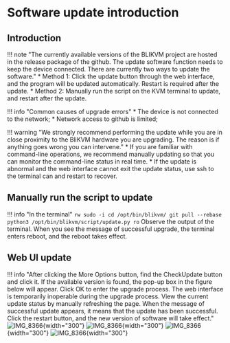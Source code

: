 # Software update introduction
## **Introduction**

!!! note "The currently available versions of the BLIKVM project are hosted in the release package of the github. The update software function needs to keep the device connected. There are currently two ways to update the software."
    * Method 1: Click the update button through the web interface, and the program will be updated automatically. Restart is required after the update.
    * Method 2: Manually run the script on the KVM terminal to update, and restart after the update.

!!! info "Common causes of upgrade errors"
    * The device is not connected to the network;
    * Network access to github is limited;

!!! warning "We strongly recommend performing the update while you are in close proximity to the BliKVM hardware you are upgrading.  The reason is if anything goes wrong you can intervene."
    * If you are familiar with command-line operations, we recommend manually updating so that you can monitor the command-line status in real time.
    * If the update is abnormal and the web interface cannot exit the update status, use ssh to the terminal can and restart to recover.

## **Manually run the script to update**

!!! info "In the terminal"
    ```
    rw
    sudo -i
    cd /opt/bin/blikvm/
    git pull --rebase
    python3 /opt/bin/blikvm/script/update.py
    ro
    ```
   Observe the output of the terminal. When you see the message of successful upgrade, the terminal enters reboot, and the reboot takes effect.
    
## **Web UI update**

!!! info "After clicking the More Options button, find the CheckUpdate button and click it. If the available version is found, the pop-up box in the figure below will appear. Click OK to enter the upgrade process. The web interface is temporarily inoperable during the upgrade process. View the current update status by manually refreshing the page. When the message of successful update appears, it means that the update has been successful. Click the restart button, and the new version of software will take effect."
    ![IMG_8366](assets/images/update/update_button.png){width="300"}
    ![IMG_8366](assets/images/update/update_info.png){width="300"}
    ![IMG_8366](assets/images/update/upgrading.png){width="300"}
    ![IMG_8366](assets/images/update/update_reboot.png){width="300"}



